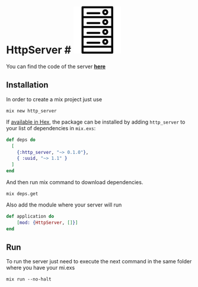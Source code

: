 # HttpServer # ![My image](../img/server-icon.png)

You can find the code of the server **[here](lib/http_server.ex)**

## Installation

In order to create a mix project just use

```
mix new http_server
```

If [available in Hex](https://hex.pm/docs/publish), the package can be installed
by adding `http_server` to your list of dependencies in `mix.exs`:

```elixir
def deps do
  [
    {:http_server, "~> 0.1.0"},
    { :uuid, "~> 1.1" }
  ]
end
```
And then run mix command to download dependencies.

```
mix deps.get
```

Also add the module where your server will run 

```elixir
def application do
    [mod: {HttpServer, []}]
end
```

## Run

To run the server just need to execute the next command in the same folder where you have your mi.exs

```
mix run --no-halt
```

